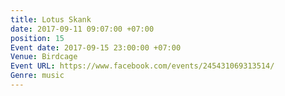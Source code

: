 ```yaml
---
title: Lotus Skank
date: 2017-09-11 09:07:00 +07:00
position: 15
Event date: 2017-09-15 23:00:00 +07:00
Venue: Birdcage
Event URL: https://www.facebook.com/events/245431069313514/
Genre: music
---
```


